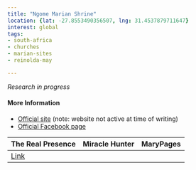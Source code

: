 ```yaml
---
title: "Ngome Marian Shrine"
location: {lat: -27.8553490356507, lng: 31.4537879711647}
interest: global
tags:
- south-africa
- churches
- marian-sites
- reinolda-may

---
```



_Research in progress_

#### More Information

* [Official site](http://www.ngome.co.za/) (note: website not active at time of writing)
* [Official Facebook page](https://www.facebook.com/ngomemarianshrine/)


| The Real Presence | Miracle Hunter | MaryPages |
| --- | --- | --- |
| [Link](http://www.therealpresence.org/eucharst/misc/BVM/124_NGOME_140x96.pdf) |  |  |





